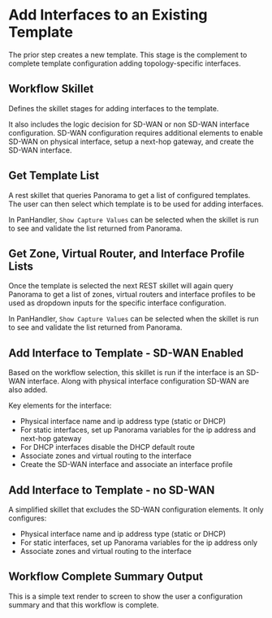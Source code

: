 # Add Interfaces to an Existing Template

The prior step creates a new template. This stage is the complement to
complete template configuration adding topology-specific interfaces.

## Workflow Skillet

Defines the skillet stages for adding interfaces to the template.

It also includes the logic decision for SD-WAN or non SD-WAN interface configuration.
SD-WAN configuration requires additional elements to enable SD-WAN on physical interface,
setup a next-hop gateway, and create the SD-WAN interface.

## Get Template List

A rest skillet that queries Panorama to get a list of configured templates.
The user can then select which template is to be used for adding interfaces.

In PanHandler, ```Show Capture Values``` can be selected when the skillet is
run to see and validate the list returned from Panorama.

## Get Zone, Virtual Router, and Interface Profile Lists

Once the template is selected the next REST skillet will again query Panorama
to get a list of zones, virtual routers and interface profiles to be used
as dropdown inputs for the specific interface configuration.

In PanHandler, ```Show Capture Values``` can be selected when the skillet is
run to see and validate the list returned from Panorama.

## Add Interface to Template - SD-WAN Enabled

Based on the workflow selection, this skillet is run if the interface is
an SD-WAN interface. Along with physical interface configuration SD-WAN are 
also added.

Key elements for the interface:

* Physical interface name and ip address type (static or DHCP)
* For static interfaces, set up Panorama variables for the ip address and next-hop gateway
* For DHCP interfaces disable the DHCP default route
* Associate zones and virtual routing to the interface
* Create the SD-WAN interface and associate an interface profile

## Add Interface to Template - no SD-WAN

A simplified skillet that excludes the SD-WAN configuration elements. It only
configures:

* Physical interface name and ip address type (static or DHCP)
* For static interfaces, set up Panorama variables for the ip address only
* Associate zones and virtual routing to the interface

## Workflow Complete Summary Output

This is a simple text render to screen to show the user a configuration
summary and that this workflow is complete.
